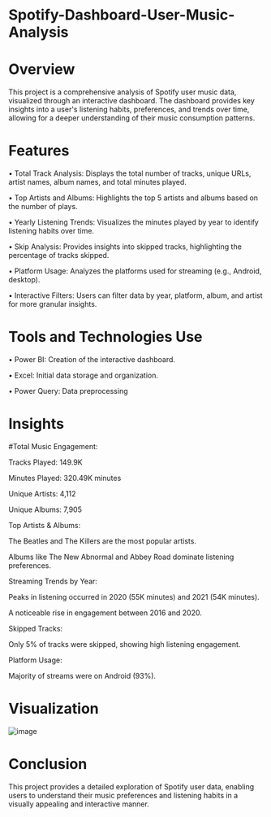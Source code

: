 # Spotify-Dashboard-User-Music-Analysis

# Overview

This project is a comprehensive analysis of Spotify user music data, visualized through an interactive dashboard. The dashboard provides key insights into a user's listening habits, preferences, and trends over time, allowing for a deeper understanding of their music consumption patterns.

# Features

•	Total Track Analysis: Displays the total number of tracks, unique URLs, artist names, album names, and total minutes played.

•	Top Artists and Albums: Highlights the top 5 artists and albums based on the number of plays.

•	Yearly Listening Trends: Visualizes the minutes played by year to identify listening habits over time.

•	Skip Analysis: Provides insights into skipped tracks, highlighting the percentage of tracks skipped.

•	Platform Usage: Analyzes the platforms used for streaming (e.g., Android, desktop).

•	Interactive Filters: Users can filter data by year, platform, album, and artist for more granular insights.

# Tools and Technologies Use

•	Power BI: Creation of the interactive dashboard.

•	Excel: Initial data storage and organization.

•	Power Query: Data preprocessing 





# Insights

#Total Music Engagement:

   Tracks Played: 149.9K

   Minutes Played: 320.49K minutes

   Unique Artists: 4,112

   Unique Albums: 7,905

Top Artists & Albums:

   The Beatles and The Killers are the most popular artists.

   Albums like The New Abnormal and Abbey Road dominate listening preferences.

Streaming Trends by Year:

   Peaks in listening occurred in 2020 (55K minutes) and 2021 (54K minutes).

   A noticeable rise in engagement between 2016 and 2020.

Skipped Tracks:

   Only 5% of tracks were skipped, showing high listening engagement.

Platform Usage:

  Majority of streams were on Android (93%).


# Visualization
![image](https://github.com/user-attachments/assets/2093e432-89d7-4611-9a3e-88bed2ee762c)



# Conclusion

  This project provides a detailed exploration of Spotify user data, enabling users to understand their music preferences and listening habits in a visually appealing and interactive manner.


